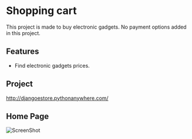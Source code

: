 
# Shopping cart

This project is made to buy electronic gadgets. No payment options added in this project.




## Features

- Find electronic gadgets prices.


## Project

http://djangoestore.pythonanywhere.com/



## Home Page 


![ScreenShot](https://dashing-pika-0fa706.netlify.app/screenshots/shop-1.png)


